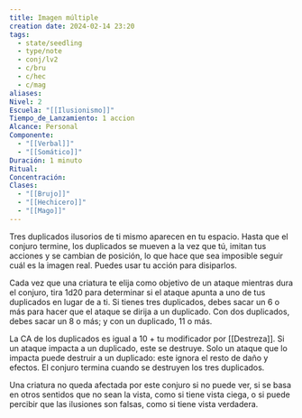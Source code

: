 ```yaml
---
title: Imagen múltiple
creation date: 2024-02-14 23:20
tags:
  - state/seedling
  - type/note
  - conj/lv2
  - c/bru
  - c/hec
  - c/mag
aliases: 
Nivel: 2
Escuela: "[[Ilusionismo]]"
Tiempo_de_Lanzamiento: 1 accion
Alcance: Personal
Componente:
  - "[[Verbal]]"
  - "[[Somático]]"
Duración: 1 minuto
Ritual: 
Concentración: 
Clases:
  - "[[Brujo]]"
  - "[[Hechicero]]"
  - "[[Mago]]"
---
```

Tres duplicados ilusorios de ti mismo aparecen en tu espacio. Hasta que el conjuro termine, los duplicados se mueven a la vez que tú, imitan tus acciones y se cambian de posición, lo que hace que sea imposible seguir cuál es la imagen real. Puedes usar tu acción para disiparlos.

Cada vez que una criatura te elija como objetivo de un ataque mientras dura el conjuro, tira 1d20 para determinar si el ataque apunta a uno de tus duplicados en lugar de a ti. Si tienes tres duplicados, debes sacar un 6 o más para hacer que el ataque se dirija a un duplicado. Con dos duplicados, debes sacar un 8 o más; y con un duplicado, 11 o más.

La CA de los duplicados es igual a 10 + tu modificador por [[Destreza]]. Si un ataque impacta a un duplicado, este se destruye. Solo un ataque que lo impacta puede destruir a un duplicado: este ignora el resto de daño y efectos. El conjuro termina cuando se destruyen los tres duplicados.

Una criatura no queda afectada por este conjuro si no puede ver, si se basa en otros sentidos que no sean la vista, como si tiene vista ciega, o si puede percibir que las ilusiones son falsas, como si tiene vista verdadera.